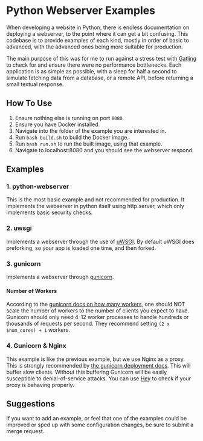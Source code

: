 Python Webserver Examples
==========================

When developing a website in Python, there is endless documentation on deploying
a webserver, to the point where it can get a bit confusing. This codebase is
to provide examples of each kind, mostly in order of basic to advanced, with 
the advanced ones being more suitable for production.

The main purpose of this was for me to run against a stress test with 
[Gatling](https://blog.programster.org/stress-test-your-webserver-with-gatling)
to check for and ensure there were no performance bottlenecks. Each application
is as simple as possible, with a sleep for half a second to simulate fetching
data from a database, or a remote API, before returning a small textual 
response.

## How To Use
1. Ensure nothing else is running on port `8080`.
2. Ensure you have Docker installed.
3. Navigate into the folder of the example you are interested in.
4. Run `bash build.sh` to build the Docker image.
5. Run `bash run.sh` to run the built image, using that example.
6. Navigate to localhost:8080 and you should see the webserver respond.


## Examples

### 1. python-webserver
This is the most basic example and not recommended for production.
It implements the webserver in python itself using http.server, which only
implements basic security checks.


### 2. uwsgi
Implements a webserver through the use of [uWSGI](https://uwsgi-docs.readthedocs.io/en/latest/).
By default uWSGI does preforking, so your app is loaded one time, and then
forked.


### 3. gunicorn
Implements a webserver through [gunicorn](https://gunicorn.org/).

#### Number of Workers
According to the [gunicorn docs on how many workers](https://docs.gunicorn.org/en/latest/design.html#how-many-workers), 
one should NOT scale the number of workers to the number of clients you expect 
to have. Gunicorn should only need 4-12 worker processes to handle hundreds or 
thousands of requests per second. They recommend setting `(2 x $num_cores) + 1` 
workers.


### 4. Gunicorn & Nginx
This example is like the previous example, but we use Nginx as a proxy.
This is strongly recommended by 
[the gunicorn deployment docs](https://docs.gunicorn.org/en/stable/deploy.html).
This will buffer slow clients. Without this buffering Gunicorn will be easily 
susceptible to denial-of-service attacks. You can use 
[Hey](https://github.com/rakyll/hey) to check if your proxy is behaving 
properly.


## Suggestions
If you want to add an example, or feel that one of the examples could be 
improved or sped up with some configuration changes, be sure to submit a merge
request.
